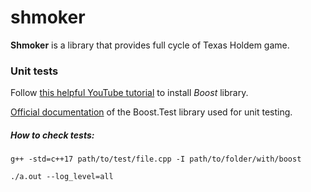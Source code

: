 
# shmoker

**Shmoker** is a library that provides full cycle of Texas Holdem game.

### Unit tests

Follow [this helpful YouTube tutorial](https://www.youtube.com/watch?v=CP_U4sb75cM) to install _Boost_ library.

[Official documentation](https://www.boost.org/doc/libs/1_83_0/libs/test/doc/html/index.html) of the Boost.Test library used for unit testing.

##### How to check tests:

`g++ -std=c++17 path/to/test/file.cpp -I path/to/folder/with/boost`

`./a.out --log_level=all`